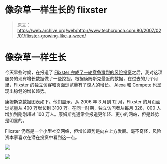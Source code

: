 # 像杂草一样生长的 flixster

> 原文：<https://web.archive.org/web/http://www.techcrunch.com:80/2007/02/01/flixster-growing-like-a-weed/>

# 像杂草一样生长

 [](https://web.archive.org/web/20220128110530/http://www.flixster.com/) 今天早些时候，在报道了 [Flixster 完成了一轮竞争激烈的风险投资](https://web.archive.org/web/20220128110530/http://www.beta.techcrunch.com/2007/01/31/flixster-closes-very-competitive-financing-round/)之后，我对这项服务的现有增长数据做了一些挖掘。根据康姆斯克最近的数据，在过去的几个月里，Flixster 的独立访客和页面浏览量有了惊人的增长。 [Alexa](https://web.archive.org/web/20220128110530/http://www.alexaholic.com/flixster.com?y=r&r=6m&z=6) 和 [Compete](https://web.archive.org/web/20220128110530/http://snapshot.compete.com/flixster.com) 也呈现出稳健的增长趋势。

康姆斯克数据图表如下。他们显示，从 2006 年 3 月到 12 月，Flixster 的月页面浏览量从 400 万增长到 3100 万。在同一时期，独立访问者从每月 328，000 人增加到刚刚超过 100 万人。康姆斯克通常会报道更年轻、更小的网站，但是趋势是明显的。

Flixster 仍然是一个小型社交网络，但增长趋势是向右上方发展。毫不奇怪，风险资本家喜欢在潜在投资中看到这一点。

![](img/c3326cf5084569f08213d1a4c2a5aef6.png)

![](img/479a3cea34e644461b8b51f5a42cd711.png)